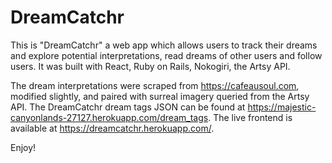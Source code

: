 # DreamCatchr

This is "DreamCatchr" a web app which allows users to track their dreams and explore potential interpretations, read dreams of other users and follow users. It was built with React, Ruby on Rails, Nokogiri, the Artsy API.

The dream interpretations were scraped from https://cafeausoul.com, modified slightly, and paired with surreal imagery queried from the Artsy API. The DreamCatchr dream tags JSON can be found at https://majestic-canyonlands-27127.herokuapp.com/dream_tags. The live frontend is available at https://dreamcatchr.herokuapp.com/.

Enjoy!
